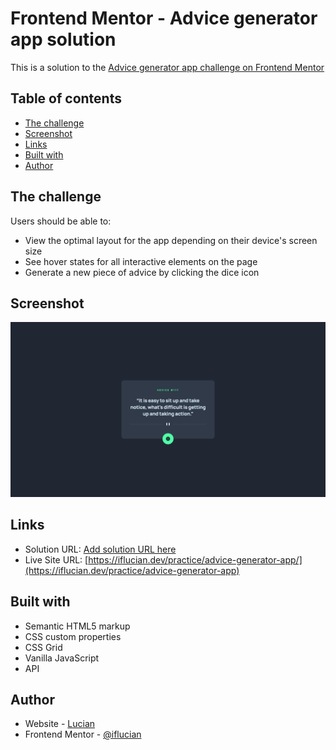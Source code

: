 # Frontend Mentor - Advice generator app solution

This is a solution to the [Advice generator app challenge on Frontend Mentor](https://www.frontendmentor.io/challenges/advice-generator-app-QdUG-13db)

## Table of contents

- [The challenge](#the-challenge)
- [Screenshot](#screenshot)
- [Links](#links)
- [Built with](#built-with)
- [Author](#author)

## The challenge

Users should be able to:

- View the optimal layout for the app depending on their device's screen size
- See hover states for all interactive elements on the page
- Generate a new piece of advice by clicking the dice icon

## Screenshot

![](./screenshot.jpeg)

## Links

- Solution URL: [Add solution URL here](https://your-solution-url.com)
- Live Site URL: [https://iflucian.dev/practice/advice-generator-app/](https://iflucian.dev/practice/advice-generator-app)

## Built with

- Semantic HTML5 markup
- CSS custom properties
- CSS Grid
- Vanilla JavaScript
- API

## Author

- Website - [Lucian](https://iflucian.dev/)
- Frontend Mentor - [@iflucian](https://www.frontendmentor.io/profile/iflucian)
